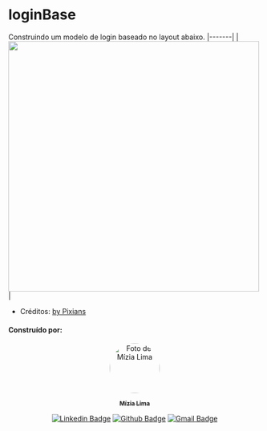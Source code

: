 # loginBase
Construindo um modelo de login baseado no layout abaixo.
|-------|
|<img src="https://user-images.githubusercontent.com/42849855/162617426-df8fcda4-623c-4966-91ce-37ca3f11d552.png" width="500">|

- Créditos: [by Pixians](https://dribbble.com/shots/7193108-Login-UI/attachments/191807?mode=media)

#### Construído por:
<div align="center">

<a href="https://github.com/miziaalmeida">
 <img style="border-radius: 50%;" src="https://avatars.githubusercontent.com/u/42849855?s=400&u=f2dfc70f52e7c272e7865b3582e6cc09fea8f576&v=4" width="100px;" alt="Foto de Mízia Lima"/>
 <br />
  <p>
 <sub><b>Mízia Lima</b></sub></a>
<p>

[![Linkedin Badge](https://img.shields.io/badge/-Mízia_Lima-blue?style=flat-square&logo=Linkedin&logoColor=white)](https://www.linkedin.com/in/miziasalima/)
[![Github Badge](https://img.shields.io/badge/-Mízia_Lima-000?style=flat-square&logo=Github&logoColor=white)](https://github.com/miziaalmeida)
[![Gmail Badge](https://img.shields.io/badge/-mizia.alima@gmail.com-c14438?style=flat-square&logo=Gmail&logoColor=white&link=mailto:mizia.alima@gmail.com)](mailto:mizia.alima@gmail.com)
